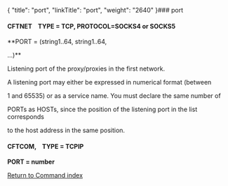 {
    "title": "port",
    "linkTitle": "port",
    "weight": "2640"
}### <span id="port"></span>port

#### CFTNET    TYPE = TCP, PROTOCOL=SOCKS4 or SOCKS5

**PORT = (string1..64, string1..64,
…)**

Listening port of the proxy/proxies in the first network.

A listening port may either be expressed in numerical format (between
1 and 65535) or as a service name. You must declare the same number of
PORTs as HOSTs, since the position of the listening port in the list corresponds
to the host address in the same position.

#### CFTCOM,    TYPE = TCPIP

**PORT = number**

[Return to Command index](../)
